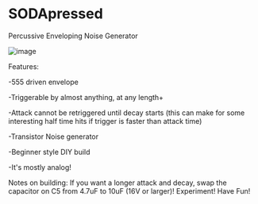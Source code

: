 # SODApressed
Percussive Enveloping Noise Generator

![image](https://github.com/user-attachments/assets/86516e90-1288-4a53-aa8a-ce37e2c71f63)


Features:

 -555 driven envelope

 -Triggerable by almost anything, at any length+

   -Attack cannot be retriggered until decay starts (this can make for some interesting half time hits if trigger is faster than attack time)

 -Transistor Noise generator

 -Beginner style DIY build

 -It's mostly analog!

Notes on building:
If you want a longer attack and decay, swap the capacitor on C5 from 4.7uF to 10uF (16V or larger)! Experiment! Have Fun!
